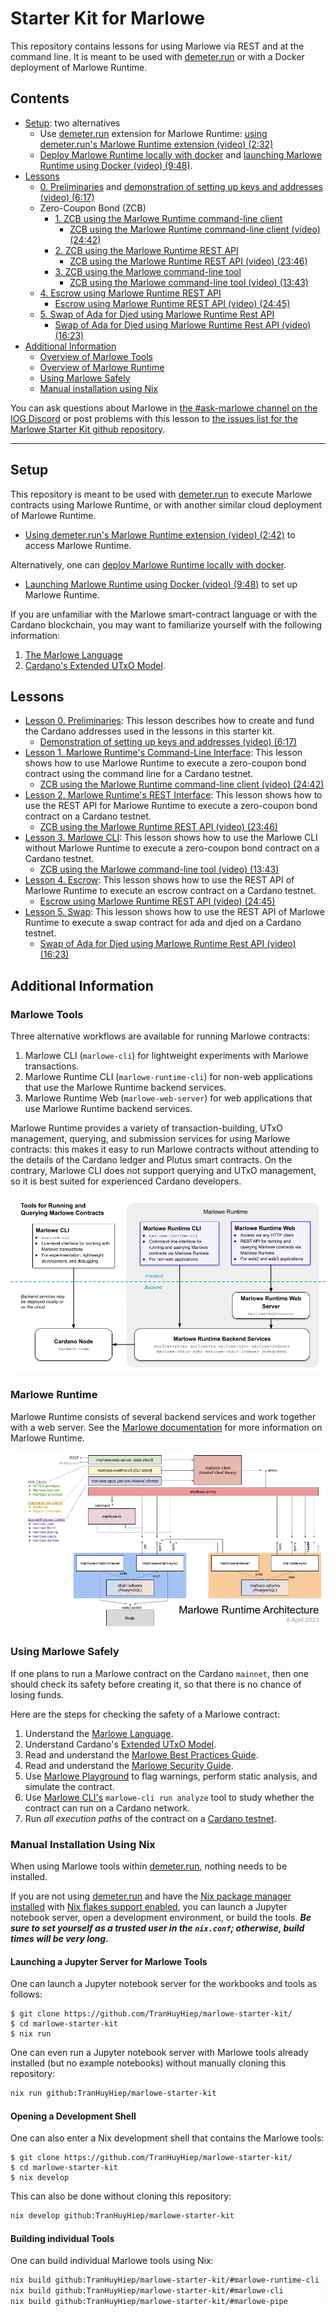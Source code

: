 # Starter Kit for Marlowe

This repository contains lessons for using Marlowe via REST and at the command line. It is meant to be used with [demeter.run](https://demeter.run) or with a Docker deployment of Marlowe Runtime. 

## Contents

- [Setup](#setup): two alternatives
  - Use [demeter.run](https://demeter.run/) extension for Marlowe Runtime: [using demeter.run's Marlowe Runtime extension (video) (2:32)](https://youtu.be/XnZ8gCjpl1E)
  - [Deploy Marlowe Runtime locally with docker](docker.md) and [launching Marlowe Runtime using Docker (video) (9:48)](https://youtu.be/45F5ld8NNHM).
- [Lessons](#lessons)
  - [0. Preliminaries](00-preliminaries.md) and [demonstration of setting up keys and addresses (video) (6:17)](https://youtu.be/hGBmj9ZrYHs)
  - Zero-Coupon Bond (ZCB)
    - [1. ZCB using the Marlowe Runtime command-line client](01-runtime-cli.ipynb)
      - [ZCB using the Marlowe Runtime command-line client (video) (24:42)](https://youtu.be/pjDtuD5rimI)
    - [2. ZCB using the Marlowe Runtime REST API](02-runtime-rest.ipynb)
      - [ZCB using the Marlowe Runtime REST API (video) (23:46)](https://youtu.be/wgJVdkM2pBY)
    - [3. ZCB using the Marlowe command-line tool](03-marlowe-cli.ipynb)
      - [ZCB using the Marlowe command-line tool (video) (13:43)](https://youtu.be/ELc72BKf7ec)
  - [4. Escrow using Marlowe Runtime REST API](04-escrow-rest.ipynb)
    - [Escrow using Marlowe Runtime REST API (video) (24:45)](https://youtu.be/E8m-PKbS9TI)
  - [5. Swap of Ada for Djed using Marlowe Runtime Rest API](05-swap-rest.ipynb)
    - [Swap of Ada for Djed using Marlowe Runtime Rest API (video) (16:23)](https://youtu.be/sSrVCRNoytU)
- [Additional Information](#additional-information)
  - [Overview of Marlowe Tools](#marlowe-tools)
  - [Overview of Marlowe Runtime](#marlowe-runtime)
  - [Using Marlowe Safely](#using-marlowe-safely)
  - [Manual installation using Nix](#manual-installation-using-nix)

You can ask questions about Marlowe in [the #ask-marlowe channel on the IOG Discord](https://discord.com/channels/826816523368005654/936295815926927390) or post problems with this lesson to [the issues list for the Marlowe Starter Kit github repository](https://github.com/input-output-hk/marlowe-starter-kit/issues).

---

## Setup

This repository is meant to be used with [demeter.run](https://demeter.run) to execute Marlowe contracts using Marlowe Runtime, or with another similar cloud deployment of Marlowe Runtime.

- [Using demeter.run's Marlowe Runtime extension (video) (2:42)](https://youtu.be/QeBGv2mvGnA) to access Marlowe Runtime.

Alternatively, one can [deploy Marlowe Runtime locally with docker](docker.md).

- [Launching Marlowe Runtime using Docker (video) (9:48)](https://youtu.be/45F5ld8NNHM) to set up Marlowe Runtime.

If you are unfamiliar with the Marlowe smart-contract language or with the Cardano blockchain, you may want to familiarize yourself with the following information:

1. [The Marlowe Language](https://marlowe-finance.io/)
2. [Cardano's Extended UTxO Model](https://docs.cardano.org/learn/eutxo-explainer).

## Lessons

- [Lesson 0. Preliminaries](00-preliminaries.md): This lesson describes how to create and fund the Cardano addresses used in the lessons in this starter kit.
  - [Demonstration of setting up keys and addresses (video) (6:17)](https://youtu.be/hGBmj9ZrYHs)
- [Lesson 1. Marlowe Runtime's Command-Line Interface](01-runtime-cli.ipynb): This lesson shows how to use Marlowe Runtime to execute a zero-coupon bond contract using the command line for a Cardano testnet.
  - [ZCB using the Marlowe Runtime command-line client (video) (24:42)](https://youtu.be/pjDtuD5rimI)
- [Lesson 2. Marlowe Runtime's REST Interface](02-runtime-rest.ipynb): This lesson shows how to use the REST API for Marlowe Runtime to execute a zero-coupon bond contract on a Cardano testnet.
  - [ZCB using the Marlowe Runtime REST API (video) (23:46)](https://youtu.be/wgJVdkM2pBY)
- [Lesson 3. Marlowe CLI](03-marlowe-cli.ipynb): This lesson shows how to use the Marlowe CLI without Marlowe Runtime to execute a zero-coupon bond contract on a Cardano testnet.
  - [ZCB using the Marlowe command-line tool (video) (13:43)](https://youtu.be/ELc72BKf7ec)
- [Lesson 4. Escrow](04-escrow-rest.ipynb): This lesson shows how to use the REST API of Marlowe Runtime to execute an escrow contract on a Cardano testnet.
  - [Escrow using Marlowe Runtime REST API (video) (24:45)](https://youtu.be/E8m-PKbS9TI)
- [Lesson 5. Swap](05-swap-rest.ipynb): This lesson shows how to use the REST API of Marlowe Runtime to execute a swap contract for ada and djed on a Cardano testnet.
  - [Swap of Ada for Djed using Marlowe Runtime Rest API (video) (16:23)](https://youtu.be/sSrVCRNoytU)

## Additional Information

### Marlowe Tools

Three alternative workflows are available for running Marlowe contracts:

1. Marlowe CLI (`marlowe-cli`) for lightweight experiments with Marlowe transactions.
2. Marlowe Runtime CLI (`marlowe-runtime-cli`) for non-web applications that use the Marlowe Runtime backend services.
3. Marlowe Runtime Web (`marlowe-web-server`) for web applications that use Marlowe Runtime backend services.

Marlowe Runtime provides a variety of transaction-building, UTxO management, querying, and submission services for using Marlowe contracts: this makes it easy to run Marlowe contracts without attending to the details of the Cardano ledger and Plutus smart contracts. On the contrary, Marlowe CLI does not support querying and UTxO management, so it is best suited for experienced Cardano developers.

![Tools for Running and Querying Marlowe Contracts](images/marlowe-tools.png)

### Marlowe Runtime

Marlowe Runtime consists of several backend services and work together with a web server. See the [Marlowe documentation](https://github.com/input-output-hk/marlowe-doc/blob/main/README.md) for more information on Marlowe Runtime.

![The architecture of Marlowe Runtime](images/runtime-architecture.png)

### Using Marlowe Safely

If one plans to run a Marlowe contract on the Cardano `mainnet`, then one should check its safety before creating it, so that there is no chance of losing funds.

Here are the steps for checking the safety of a Marlowe contract:

1. Understand the [Marlowe Language](https://marlowe-finance.io/).
2. Understand Cardano\'s [Extended UTxO Model](https://docs.cardano.org/learn/eutxo-explainer).
3. Read and understand the [Marlowe Best Practices Guide](https://github.com/input-output-hk/marlowe-cardano/blob/main/marlowe/best-practices.md).
4. Read and understand the [Marlowe Security Guide](https://github.com/input-output-hk/marlowe-cardano/blob/main/marlowe/security.md).
5. Use [Marlowe Playground](https://play.marlowe-finance.io/) to flag warnings, perform static analysis, and simulate the contract.
6. Use [Marlowe CLI\'s](https://github.com/input-output-hk/marlowe-cardano/blob/main/marlowe-cli/ReadMe.md) `marlowe-cli run analyze` tool to study whether the contract can run on a Cardano network.
7. Run *all execution paths* of the contract on a [Cardano testnet](https://docs.cardano.org/cardano-testnet/overview).

### Manual Installation Using Nix

When using Marlowe tools within [demeter.run](http://demeter.run/), nothing needs to be installed.

If you are not using [demeter.run](http://demeter.run/) and have the [Nix package manager installed](https://nix.dev/tutorials/install-nix) with [Nix flakes support enabled](https://nixos.wiki/wiki/Flakes#Enable_flakes), you can launch a Jupyter notebook server, open a development environment, or build the tools. ***Be sure to set yourself as a trusted user in the `nix.conf`; otherwise, build times will be very long.***

#### Launching a Jupyter Server for Marlowe Tools

One can launch a Jupyter notebook server for the workbooks and tools as follows:

```console
$ git clone https://github.com/TranHuyHiep/marlowe-starter-kit/
$ cd marlowe-starter-kit
$ nix run
```

One can even run a Jupyter notebook server with Marlowe tools already installed (but no example notebooks) without manually cloning this repository:

```bash
nix run github:TranHuyHiep/marlowe-starter-kit
```

#### Opening a Development Shell

One can also enter a Nix development shell that contains the Marlowe tools:

```console
$ git clone https://github.com/TranHuyHiep/marlowe-starter-kit/
$ cd marlowe-starter-kit
$ nix develop
```

This can also be done without cloning this repository:

```bash
nix develop github:TranHuyHiep/marlowe-starter-kit
```

#### Building individual Tools

One can build individual Marlowe tools using Nix:

```bash
nix build github:TranHuyHiep/marlowe-starter-kit/#marlowe-runtime-cli -o build/marlowe-runtime-cli
nix build github:TranHuyHiep/marlowe-starter-kit/#marlowe-cli         -o build/marlowe-cli
nix build github:TranHuyHiep/marlowe-starter-kit/#marlowe-pipe        -o build/marlowe-pipe
```
